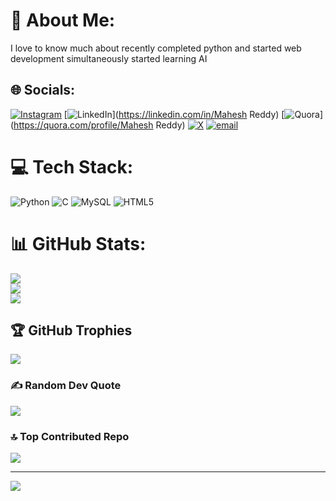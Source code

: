 # 💫 About Me:
I love to know much about recently completed python and started web development simultaneously started learning AI 


## 🌐 Socials:
[![Instagram](https://img.shields.io/badge/Instagram-%23E4405F.svg?logo=Instagram&logoColor=white)](https://instagram.com/mahesh_1718__) [![LinkedIn](https://img.shields.io/badge/LinkedIn-%230077B5.svg?logo=linkedin&logoColor=white)](https://linkedin.com/in/Mahesh Reddy) [![Quora](https://img.shields.io/badge/Quora-%23B92B27.svg?logo=Quora&logoColor=white)](https://quora.com/profile/Mahesh Reddy) [![X](https://img.shields.io/badge/X-black.svg?logo=X&logoColor=white)](https://x.com/mahesh_171807_) [![email](https://img.shields.io/badge/Email-D14836?logo=gmail&logoColor=white)](mailto:hemu171807@gmail.com) 

# 💻 Tech Stack:
![Python](https://img.shields.io/badge/python-3670A0?style=for-the-badge&logo=python&logoColor=ffdd54) ![C](https://img.shields.io/badge/c-%2300599C.svg?style=for-the-badge&logo=c&logoColor=white) ![MySQL](https://img.shields.io/badge/mysql-4479A1.svg?style=for-the-badge&logo=mysql&logoColor=white) ![HTML5](https://img.shields.io/badge/html5-%23E34F26.svg?style=for-the-badge&logo=html5&logoColor=white)
# 📊 GitHub Stats:
![](https://github-readme-stats.vercel.app/api?username=mahesh1718&theme=radical&hide_border=false&include_all_commits=false&count_private=false)<br/>
![](https://github-readme-streak-stats.herokuapp.com/?user=mahesh1718&theme=radical&hide_border=false)<br/>
![](https://github-readme-stats.vercel.app/api/top-langs/?username=mahesh1718&theme=radical&hide_border=false&include_all_commits=false&count_private=false&layout=compact)

## 🏆 GitHub Trophies
![](https://github-profile-trophy.vercel.app/?username=mahesh1718&theme=radical&no-frame=false&no-bg=true&margin-w=4)

### ✍️ Random Dev Quote
![](https://quotes-github-readme.vercel.app/api?type=horizontal&theme=radical)

### 🔝 Top Contributed Repo
![](https://github-contributor-stats.vercel.app/api?username=mahesh1718&limit=5&theme=dark&combine_all_yearly_contributions=true)

---
[![](https://visitcount.itsvg.in/api?id=mahesh1718&icon=0&color=0)](https://visitcount.itsvg.in)

<!-- Proudly created with GPRM ( https://gprm.itsvg.in ) -->
